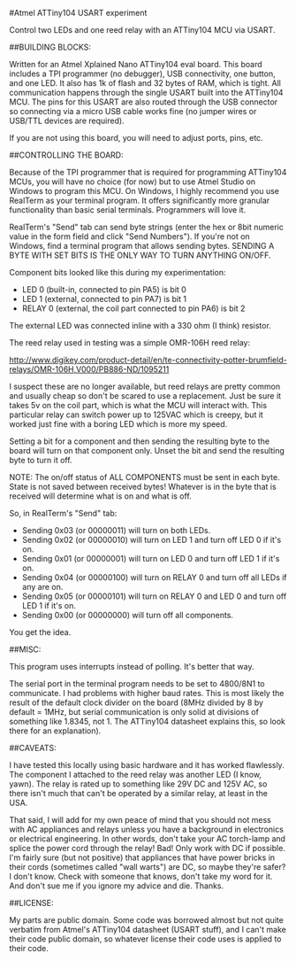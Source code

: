 #Atmel ATTiny104 USART experiment

Control two LEDs and one reed relay with an ATTiny104 MCU via USART.

##BUILDING BLOCKS:

Written for an Atmel Xplained Nano ATTiny104 eval board. This board
includes a TPI programmer (no debugger), USB connectivity, one button, and
one LED. It also has 1k of flash and 32 bytes of RAM, which is tight. All
communication happens through the single USART built into the ATTiny104
MCU. The pins for this USART are also routed through the USB connector so
connecting via a micro USB cable works fine (no jumper wires or USB/TTL
devices are required).

If you are not using this board, you will need to adjust ports, pins, etc.

##CONTROLLING THE BOARD:

Because of the TPI programmer that is required for programming ATTiny104
MCUs, you will have no choice (for now) but to use Atmel Studio on Windows
to program this MCU. On Windows, I highly recommend you use RealTerm as
your terminal program. It offers significantly more granular functionality
than basic serial terminals. Programmers will love it.

RealTerm's "Send" tab can send byte strings (enter the hex or 8bit numeric
value in the form field and click "Send Numbers"). If you're not on
Windows, find a terminal program that allows sending bytes. SENDING A BYTE
WITH SET BITS IS THE ONLY WAY TO TURN ANYTHING ON/OFF.

Component bits looked like this during my experimentation:

- LED 0   (built-in, connected to pin PA5) is bit 0
- LED 1   (external, connected to pin PA7) is bit 1
- RELAY 0 (external, the coil part connected to pin PA6) is bit 2

The external LED was connected inline with a 330 ohm (I think) resistor.

The reed relay used in testing was a simple OMR-106H reed relay:

http://www.digikey.com/product-detail/en/te-connectivity-potter-brumfield-relays/OMR-106H,V000/PB886-ND/1095211

I suspect these are no longer available, but reed relays are pretty common
and usually cheap so don't be scared to use a replacement. Just be sure it
takes 5v on the coil part, which is what the MCU will interact with. This
particular relay can switch power up to 125VAC which is creepy, but it
worked just fine with a boring LED which is more my speed.

Setting a bit for a component and then sending the resulting byte to the
board will turn on that component only. Unset the bit and send the
resulting byte to turn it off.

NOTE: The on/off status of ALL COMPONENTS must be sent in each byte. State
is not saved between received bytes! Whatever is in the byte that is
received will determine what is on and what is off.

So, in RealTerm's "Send" tab:

- Sending 0x03 (or 00000011) will turn on both LEDs.
- Sending 0x02 (or 00000010) will turn on LED 1 and turn off LED 0 if it's on.
- Sending 0x01 (or 00000001) will turn on LED 0 and turn off LED 1 if it's on.
- Sending 0x04 (or 00000100) will turn on RELAY 0 and turn off all LEDs if any are on.
- Sending 0x05 (or 00000101) will turn on RELAY 0 and LED 0 and turn off LED 1 if it's on.
- Sending 0x00 (or 00000000) will turn off all components.

You get the idea.

##MISC:

This program uses interrupts instead of polling. It's better that way.

The serial port in the terminal program needs to be set to 4800/8N1 to
communicate.  I had problems with higher baud rates. This is most likely
the result of the default clock divider on the board (8MHz divided by 8 by
default = 1MHz, but serial communication is only solid at divisions of
something like 1.8345, not 1. The ATTiny104 datasheet explains this, so
look there for an explanation).

##CAVEATS:

I have tested this locally using basic hardware and it has worked
flawlessly. The component I attached to the reed relay was another LED (I
know, yawn). The relay is rated up to something like 29V DC and 125V AC,
so there isn't much that can't be operated by a similar relay, at least in
the USA. 

That said, I will add for my own peace of mind that you should not mess
with AC appliances and relays unless you have a background in electronics
or electrical engineering. In other words, don't take your AC torch-lamp
and splice the power cord through the relay! Bad! Only work with DC if
possible. I'm fairly sure (but not positive) that appliances that have
power bricks in their cords (sometimes called "wall warts") are DC, so
maybe they're safer?  I don't know. Check with someone that knows, don't
take my word for it. And don't sue me if you ignore my advice and die.
Thanks.

##LICENSE:

My parts are public domain. Some code was borrowed almost but not quite
verbatim from Atmel's ATTiny104 datasheet (USART stuff), and I can't make
their code public domain, so whatever license their code uses is applied
to their code.

